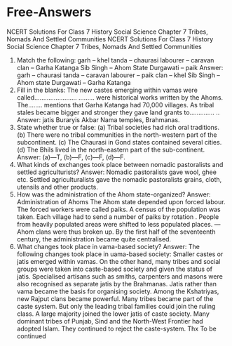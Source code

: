# Free-Answers

NCERT Solutions For Class 7 History Social Science Chapter 7 Tribes, Nomads And Settled Communities
NCERT Solutions For Class 7 History Social Science Chapter 7 Tribes, Nomads And Settled Communities
1. Match the following: garh – khel
tanda – chaurasi
labourer – caravan
clan – Garha Katanga
Sib Singh – Ahom State
Durgawati – paik
Answer: garh – chaurasi
tanda – caravan
labourer – paik
clan – khel
Sib Singh – Ahom state
Durgawati – Garha Katanga
2. Fill in the blanks:
The new castes emerging within vamas were called……………………
……… were historical works written by the Ahoms.
The…….. mentions that Garha Katanga had 70,000 villages.
As tribal stales became bigger and stronger they gave land grants to………….. ..
Answer:
jatis
Buraryis
Akbar Nama
temples, Brahmanas.
3. State whether true or false:
(a) Tribal societies had rich oral traditions.
(b) There were no tribal communities in the north-western part of the subcontinent.
(c) The Chaurasi in Gond states contained several cities.
(d) The Bhils lived in the north-eastern part of the sub-continent.
Answer: (a)—T, (b)—F, (c)—F, (d)—F.
4. What kinds of exchanges took place between nomadic pastoralists and settled agriculturists?
Answer:
Nomadic pastoralists gave wool, ghee etc.
Settled agriculturalists gave the nomadic pastoralists grains, cloth, utensils and other products.
5. How was the administration of the Ahom state-organized?
Answer:
Administration of Ahoms
The Ahom state depended upon forced labour.
The forced workers were called paiks.
A census of the population was taken.
Each village had to send a number of paiks by rotation
. People from heavily populated areas were shifted to less populated places. — Ahom clans were thus broken up.
By the first half of the seventeenth century, the administration became quite centralised.
6. What changes took place in vama-based society?
Answer: The following changes took place in uama-based society:
Smaller castes or jatis emerged within vamas.
On the other hand, many tribes and social groups were taken into caste-based society and given the status of jatis.
Specialised artisans such as smiths, carpenters and masons were also recognised as separate jatis by the Brahmanas.
Jatis rather than vama became the basis for organising society.
Among the Kshatriyas, new Rajput clans became powerful.
Many tribes became part of the caste system. But only the leading tribal families could join the ruling class. A large majority joined the lower jatis of caste society.
Many dominant tribes of Punjab, Sind and the North-West Frontier had adopted Islam. They continued to reject the caste-system.
Thx To be continued
